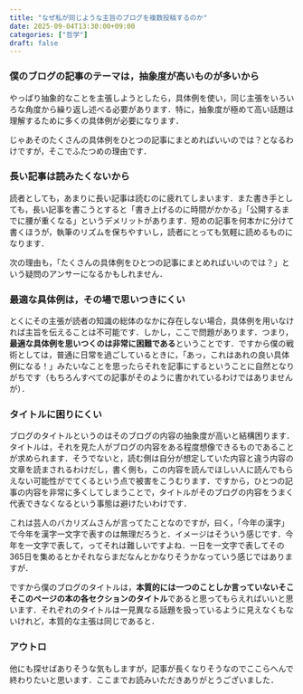 ```yaml
---
title: "なぜ私が同じような主旨のブログを複数投稿するのか"
date: 2025-09-04T13:30:00+09:00
categories: ["哲学"]
draft: false
---
```


### 僕のブログの記事のテーマは，抽象度が高いものが多いから

やっぱり抽象的なことを主張しようとしたら，具体例を使い，同じ主張をいろいろな角度から繰り返し述べる必要があります．特に，抽象度が極めて高い話題は理解するために多くの具体例が必要になります．

じゃあそのたくさんの具体例をひとつの記事にまとめればいいのでは？となるわけですが，そこでふたつめの理由です．


### 長い記事は読みたくないから

読者としても，あまりに長い記事は読むのに疲れてしまいます．また書き手としても，長い記事を書こうとすると「書き上げるのに時間がかかる」「公開するまでに腰が重くなる」というデメリットがあります．短めの記事を何本かに分けて書くほうが，執筆のリズムを保ちやすいし，読者にとっても気軽に読めるものになります．

次の理由も，「たくさんの具体例をひとつの記事にまとめればいいのでは？」という疑問のアンサーになるかもしれません．


### 最適な具体例は，その場で思いつきにくい

とくにその主張が読者の知識の総体のなかに存在しない場合，具体例を用いなければ主旨を伝えることは不可能です．しかし，ここで問題があります．つまり，**最適な具体例を思いつくのは非常に困難である**ということです．ですから僕の戦術としては，普通に日常を過ごしているときに，「あっ，これはあれの良い具体例になる！」みたいなことを思ったらそれを記事にするということに自然となりがちです（もちろんすべての記事がそのように書かれているわけではありませんが）．


### タイトルに困りにくい

ブログのタイトルというのはそのブログの内容の抽象度が高いと結構困ります．タイトルは，それを見た人がブログの内容をある程度想像できるものであることが求められます．そうでないと，読む側は自分が想定していた内容と違う内容の文章を読まされるわけだし，書く側も，この内容を読んでほしい人に読んでもらえない可能性がでてくるという点で被害をこうむります．ですから，ひとつの記事の内容を非常に多くしてしまうことで，タイトルがそのブログの内容をうまく代表できなくなるという事態は避けたいわけです．

これは芸人のバカリズムさんが言ってたことなのですが，曰く，「今年の漢字」で今年を漢字一文字で表すのは無理だろうと．イメージはそういう感じです．今年を一文字で表して，ってそれは難しいですよね．一日を一文字で表してその365日を集めるとかそれならまだなんとかなりそうかなっていう感じではありますが．

ですから僕のブログのタイトルは，**本質的には一つのことしか言っていないそこそこのページの本の各セクションのタイトル**であると思ってもらえればいいと思います．それぞれのタイトルは一見異なる話題を扱っているように見えなくもないけれど，本質的な主張は同じであると．

### アウトロ
他にも探せばありそうな気もしますが，記事が長くなりそうなのでここらへんで終わりたいと思います．ここまでお読みいただきありがとうございました．
